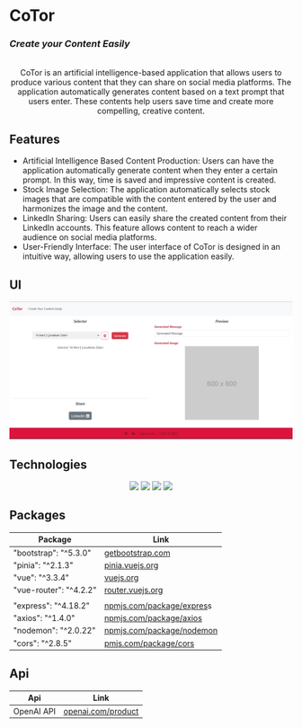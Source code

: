 # CoTor
<h3> <i> Create your Content Easily </i> </h3> 

<p align="center">
  <br>
  CoTor is an artificial intelligence-based application that allows users to produce various content that they can share on social media platforms. The application automatically generates content based on a text prompt that users enter. These contents help users save time and create more compelling, creative content.
</p>

## Features
- Artificial Intelligence Based Content Production: Users can have the application automatically generate content when they enter a certain prompt. In this way, time is saved and impressive content is created.
- Stock Image Selection: The application automatically selects stock images that are compatible with the content entered by the user and harmonizes the image and the content.
- LinkedIn Sharing: Users can easily share the created content from their LinkedIn accounts. This feature allows content to reach a wider audience on social media platforms.
- User-Friendly Interface: The user interface of CoTor is designed in an intuitive way, allowing users to use the application easily.

## UI
<p align="center">
  <img src="/client/poster/public/ui.png" >
</p>

## Technologies
<p align="center">
  <img src="https://img.shields.io/badge/Vue.js-35495E?style=for-the-badge&logo=vuedotjs&logoColor=4FC08D" />
  <img src="https://img.shields.io/badge/HTML5-E34F26?style=for-the-badge&logo=html5&logoColor=white" />
  <img src="https://img.shields.io/badge/JavaScript-323330?style=for-the-badge&logo=javascript&logoColor=F7DF1E" />
  <img src="https://img.shields.io/badge/Node.js-339933?style=for-the-badge&logo=nodedotjs&logoColor=white" />
  
  
</p>
 
## Packages
| Package | Link |
| ------ | ------ |
| "bootstrap": "^5.3.0"| [getbootstrap.com](https://getbootstrap.com/) |
| "pinia": "^2.1.3" | [pinia.vuejs.org](https://pinia.vuejs.org/) |
| "vue": "^3.3.4" | [vuejs.org](https://vuejs.org/) |
| "vue-router": "^4.2.2" | [router.vuejs.org](https://router.vuejs.org/) |
|   |  |
| "express": "^4.18.2" | [npmjs.com/package/expres](https://www.npmjs.com/package/express)s |
| "axios": "^1.4.0" | [npmjs.com/package/axios](https://www.npmjs.com/package/axios) |
| "nodemon": "^2.0.22" | [npmjs.com/package/nodemon](https://www.npmjs.com/package/nodemon) |
|  "cors": "^2.8.5" | [pmjs.com/package/cors](https://www.npmjs.com/package/cors) |


## Api
| Api | Link |
| ------ | ------ |
| OpenAI API | [openai.com/product](https://openai.com/product) |

